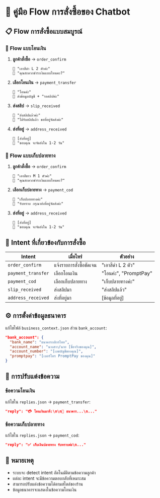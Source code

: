 # 🛒 คู่มือ Flow การสั่งซื้อของ Chatbot

## 📋 Flow การสั่งซื้อแบบสมบูรณ์

### 🔄 **Flow แบบโอนเงิน**

1. **ลูกค้าสั่งซื้อ** → `order_confirm`
   ```
   👤 "เอาสีดำ L 2 ตัวค่ะ"
   🤖 "คุณสะดวกชำระเงินแบบไหนคะ?"
   ```

2. **เลือกโอนเงิน** → `payment_transfer`
   ```
   👤 "โอนค่ะ"
   🤖 ส่งข้อมูลบัญชี + "รอสลิปค่ะ"
   ```

3. **ส่งสลิป** → `slip_received`
   ```
   👤 "ส่งสลิปแล้วค่ะ"
   🤖 "ได้รับสลิปแล้ว ขอที่อยู่จัดส่งค่ะ"
   ```

4. **ส่งที่อยู่** → `address_received`
   ```
   👤 [ส่งที่อยู่]
   🤖 "ขอบคุณ จะจัดส่งใน 1-2 วัน"
   ```

### 🚚 **Flow แบบเก็บปลายทาง**

1. **ลูกค้าสั่งซื้อ** → `order_confirm`
   ```
   👤 "เอาสีขาว M 1 ตัวค่ะ"
   🤖 "คุณสะดวกชำระเงินแบบไหนคะ?"
   ```

2. **เลือกเก็บปลายทาง** → `payment_cod`
   ```
   👤 "เก็บปลายทางค่ะ"
   🤖 "รับทราบ กรุณาส่งที่อยู่จัดส่งค่ะ"
   ```

3. **ส่งที่อยู่** → `address_received`
   ```
   👤 [ส่งที่อยู่]
   🤖 "ขอบคุณ จะจัดส่งใน 1-2 วัน"
   ```

## 🎯 Intent ที่เกี่ยวข้องกับการสั่งซื้อ

| Intent | เมื่อไหร่ | ตัวอย่าง |
|--------|----------|----------|
| `order_confirm` | แจ้งรายการสั่งซื้อชัดเจน | "เอาสีดำ L 2 ตัว" |
| `payment_transfer` | เลือกโอนเงิน | "โอนค่ะ", "PromptPay" |
| `payment_cod` | เลือกเก็บปลายทาง | "เก็บปลายทางค่ะ" |
| `slip_received` | ส่งสลิปมา | "ส่งสลิปแล้ว" |
| `address_received` | ส่งที่อยู่มา | [ข้อมูลที่อยู่] |

## ⚙️ การตั้งค่าข้อมูลธนาคาร

แก้ไขไฟล์ `business_context.json` ส่วน `bank_account`:

```json
"bank_account": {
  "bank_name": "ธนาคารกสิกรไทย",
  "account_name": "นางสาว/นาย [ชื่อจริงของคุณ]",
  "account_number": "[เลขบัญชีของคุณ]",
  "promptpay": "[เบอร์โทร PromptPay ของคุณ]"
}
```

## 🔧 การปรับแต่งข้อความ

### ข้อความโอนเงิน
แก้ไขใน `replies.json` → `payment_transfer`:
```json
"reply": "💳 โอนเงินมาที่:\n\n🏦 ธนาคาร...\n..."
```

### ข้อความเก็บปลายทาง
แก้ไขใน `replies.json` → `payment_cod`:
```json
"reply": "✅ เก็บเงินปลายทาง รับทราบค่ะ\n..."
```

## 📝 หมายเหตุ

- ระบบจะ detect intent อัตโนมัติตามข้อความลูกค้า
- แต่ละ intent จะมีข้อความตอบกลับที่เหมาะสม
- สามารถปรับแต่งข้อความได้ตามสไตล์ของร้าน
- ข้อมูลธนาคารจะแสดงในข้อความโอนเงิน